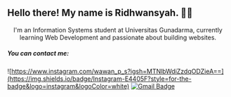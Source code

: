 ## Hello there! My name is Ridhwansyah. 👋🤓

<div align="center">
I'm an Information Systems student at Universitas Gunadarma, currently learning Web Development and passionate about building websites.
</div>

##### You can contact me:
![https://www.instagram.com/wawan_p_s?igsh=MTNlbWdiZzdqODZieA==](https://img.shields.io/badge/Instagram-E4405F?style=for-the-badge&logo=instagram&logoColor=white) [![Gmail Badge](https://img.shields.io/badge/Gmail-D14836?style=for-the-badge&logo=gmail&logoColor=white)](mailto:mridhwansyahps@gmail.com)

<!--
**ridhwansyah/ridhwansyah** is a ✨ _special_ ✨ repository because its `README.md` (this file) appears on your GitHub profile.

Here are some ideas to get you started:

- 🔭 I’m currently working on ...
- 🌱 I’m currently learning ...
- 👯 I’m looking to collaborate on ...
- 🤔 I’m looking for help with ...
- 💬 Ask me about ...
- 📫 How to reach me: ...
- 😄 Pronouns: ...
- ⚡ Fun fact: ...
-->
